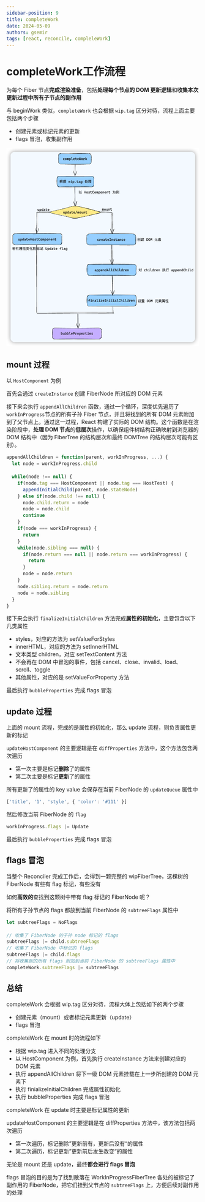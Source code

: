 ```yaml
---
sidebar-position: 9
title: completeWork
date: 2024-05-09
authors: gsemir
tags: [react, reconcile, compleleWork]
---
```


# completeWork工作流程

为每个 Fiber 节点**完成渲染准备**，包括**处理每个节点的 DOM 更新逻辑**和**收集本次更新过程中所有子节点的副作用**

与 beginWork 类似，`completeWork` 也会根据 `wip.tag` 区分对待，流程上面主要包括两个步骤

- 创建元素或标记元素的更新
- flags 冒泡，收集副作用

![image-20240509105944344](./images/react-91.png)

## mount 过程

以 `HostComponent` 为例

首先会通过 `createInstance` 创建 FiberNode 所对应的 DOM 元素

接下来会执行 `appendAllChildren`  函数，通过一个循环，深度优先遍历了`workInProgress`节点的所有子孙 Fiber 节点，并且将找到的所有 DOM 元素附加到了父节点上。通过这一过程，React 构建了实际的 DOM 结构。这个函数是在渲染阶段中，**处理 DOM 节点**的**低层次**操作，以确保组件树结构正确映射到浏览器的 DOM 结构中（因为 FiberTree 的结构层次和最终 DOMTree 的结构层次可能有区别）。

```js
appendAllChildren = function(parent, workInProgress, ...) {
  let node = workInProgress.child
  
  while(node !== null) {
    if(node.tag === HostComponent || node.tag === HostTest) {
      appendInitialChild(parent, node.stateNode)
    } else if(node.child !== null) {
      node.child.return = node
      node = node.child
      continue
    }
    if(node === workInProgress) {
      return
    }
    while(node.sibling === null) {
      if(node.return === null || node.return === workInProgress) {
        return
      }
      node = node.return
    }
    node.sibling.return = node.return
    node = node.sibling
  }
}
```

接下来会执行 `finalizeInitialChildren` 方法完成**属性的初始化**，主要包含以下几类属性

- styles，对应的方法为 setValueForStyles 
- innerHTML，对应的方法为 setInnerHTML 
- 文本类型 children，对应 setTextContent 方法
- 不会再在 DOM 中冒泡的事件，包括 cancel、close、invalid、load、scroll、toggle
- 其他属性，对应的是 setValueForProperty 方法

最后执行 `bubbleProperties` 完成 flags 冒泡

## update 过程

上面的 mount 流程，完成的是属性的初始化，那么 update 流程，则负责属性更新的标记

`updateHostComponent` 的主要逻辑是在 `diffProperties` 方法中，这个方法包含两次遍历

- 第一次主要是标记**删除**了的属性
- 第二次主要是标记**更新**了的属性

所有更新了的属性的 key value 会保存在当前 FiberNode 的 `updateQueue` 属性中

```js
['title', '1', 'style', { 'color': '#111' }]
```

然后修改当前 FiberNode 的 `flag`

```js
workInProgress.flags |= Update
```

最后执行 `bubbleProperties` 完成 flags 冒泡

## flags 冒泡

当整个 Reconciler 完成工作后，会得到一颗完整的 wipFiberTree，这棵树的 FiberNode 有些有 flag 标记，有些没有

如何**高效的**查找到这颗树中带有 flag 标记的 FiberNode 呢？

将所有子孙节点的 flags 都放到当前 FiberNode 的 `subtreeFlags` 属性中

```js
let subtreeFlags = NoFlags

// 收集了 FiberNode 的子孙 node 标记的 flags
subtreeFlags |= child.subtreeFlags
// 收集了 FiberNode 中标记的 flags
subtreeFlags |= child.flags
// 将收集到的所有 flags 附加到当前 FiberNode 的 subtreeFlags 属性中
completeWork.subtreeFlags |= subtreeFlags
```

## 总结

completeWork 会根据 wip.tag 区分对待，流程大体上包括如下的两个步骤

- 创建元素（mount）或者标记元素更新（update）
- flags 冒泡

completeWork 在 mount 时的流程如下

- 根据 wip.tag 进入不同的处理分支
- 以 HostComponent 为例，首先执行 createInstance 方法来创建对应的 DOM 元素
- 执行 appendAllChildren 将下一级 DOM 元素挂载在上一步所创建的 DOM 元素下
- 执行 finializeInitialChildren 完成属性初始化
- 执行 bubbleProperties 完成 flags 冒泡

completeWork 在 update 时主要是标记属性的更新

updateHostComponent 的主要逻辑是在 diffProperties 方法中，该方法包括两次遍历

- 第一次遍历，标记删除”更新前有，更新后没有“的属性
- 第二次遍历，标记更新”更新前后发生改变“的属性

无论是 mount 还是 update，最终**都会进行 flags 冒泡**

flags 冒泡的目的是为了找到散落在 WorkInProgressFiberTree 各处的被标记了副作用的 FiberNode，把它们挂到父节点的 `subtreeFlags` 上，方便后续对副作用的处理
